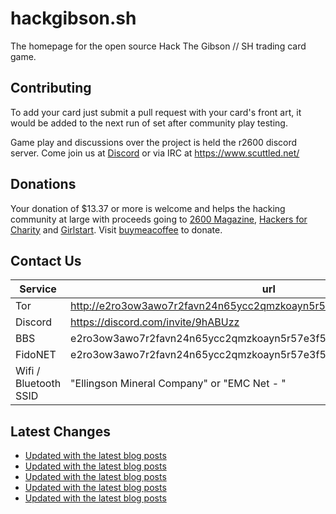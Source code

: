 # hackgibson.sh
The homepage for the open source Hack The Gibson // SH trading card game.


## Contributing

To add your card just submit a pull request with your card's front art, it would be added to the next run of set after community play testing.

Game play and discussions over the project is held the r2600 discord server. Come join us at [Discord](https://discord.com/invite/9hABUzz) or via IRC at https://www.scuttled.net/


## Donations

Your donation of $13.37 or more is welcome and helps the hacking community at large with proceeds going to [2600 Magazine](https://2600.com/), [Hackers for Charity](https://hackersforcharity.org) and [Girlstart](https://girlstart.org).  Visit [buymeacoffee](https://www.buymeacoffee.com/hackgibson.sh) to donate.


## Contact Us

Service | url
-|-
Tor | http://e2ro3ow3awo7r2favn24n65ycc2qmzkoayn5r57e3f56nvjwdcgg32ad.onion
Discord | https://discord.com/invite/9hABUzz
BBS | e2ro3ow3awo7r2favn24n65ycc2qmzkoayn5r57e3f56nvjwdcgg32ad.onion:23
FidoNET | e2ro3ow3awo7r2favn24n65ycc2qmzkoayn5r57e3f56nvjwdcgg32ad.onion:24554
Wifi / Bluetooth SSID | "Ellingson Mineral Company" or "EMC Net - <fidonet address>"

## Latest Changes
<!-- BLOG-POST-LIST:START -->
- [Updated with the latest blog posts](https://github.com/DFW2600/hackgibson.sh/commit/d32516464a8a85c6070b3bd85dd0c54fd4e7c14e)
- [Updated with the latest blog posts](https://github.com/DFW2600/hackgibson.sh/commit/0b49f86358438bd686c854ccf25e8a6294957281)
- [Updated with the latest blog posts](https://github.com/DFW2600/hackgibson.sh/commit/a9a8fc672741a547109c8f0205310dba44c1f972)
- [Updated with the latest blog posts](https://github.com/DFW2600/hackgibson.sh/commit/9bc855c54484c0bdddcbe7068b4427d0dc9fc300)
- [Updated with the latest blog posts](https://github.com/DFW2600/hackgibson.sh/commit/edfcfe33ff8724d191cb6c8fe89783962fc2e3c9)
<!-- BLOG-POST-LIST:END -->
